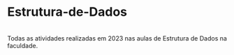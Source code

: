 #  Estrutura-de-Dados 
<div align="center" style="display: inline_block"><br>
</div>
Todas as atividades realizadas em 2023 nas aulas de Estrutura de Dados na faculdade.

